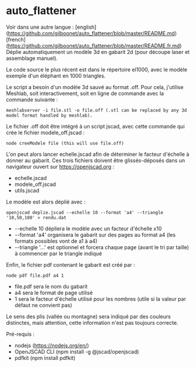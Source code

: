 # auto_flattener
Voir dans une autre langue : [english] (https://github.com/gilboonet/auto_flattener/blob/master/README.md) [french] (https://github.com/gilboonet/auto_flattener/blob/master/README.fr.md)
Déplie automatiquement un modèle 3d en gabarit 2d (pour découpe laser et assemblage manuel).

Le code source le plus récent est dans le répertoire el1000, avec le modèle exemple d'un éléphant en 1000 triangles.

Le script a besoin d'un modèle 3d sauvé au format .off. Pour cela, j'utilise Meshlab, soit interactivement, soit en ligne de commande avec la commande suivante :
```
meshlabserver -i file.stl -o file.off (.stl can be replaced by any 3d model format handled by meshlab).
```
Le fichier .off doit être intégré à un script jscad, avec cette commande qui crée le fichier modele_off.jscad :
```
node creeModele file (this will use file.off)
```

L'on peut alors lancer echelle.jscad afin de déterminer le facteur d'échelle à donner au gabarit.
Ces trois fichiers doivent être glissés-déposés dans un navigateur ouvert sur https://openjscad.org :
- echelle.jscad
- modele_off.jscad
- utils.jscad


Le modèle est alors déplié avec :
```
openjscad deplie.jscad --echelle 10 --format 'a4' --triangle '10,50,100' > rendu.dat
```
- --echelle 10 dépliera le modèle avec un facteur d'échelle x10
- --format 'a4' organisera le gabarit sur des pages au format a4 (les formats possibles vont de a1 à a4)
- --triangle '...' est optionnel et forcera chaque page (avant le tri par taille) à commencer par le triangle indiqué


Enfin, le fichier pdf contenant le gabarit est créé par :
```
node pdf file.pdf a4 1
```
- file.pdf sera le nom du gabarit
- a4 sera le format de page utilisé
- 1 sera le facteur d'échelle utilisé pour les nombres (utile si la valeur par défaut ne convient pas)

Le sens des plis (vallée ou montagne) sera indiqué par des couleurs distinctes, mais attention, cette information n'est pas toujours correcte.


Pré-requis :
- nodejs (https://nodejs.org/en/)
- OpenJSCAD CLI (npm install -g @jscad/openjscad)
- pdfkit (npm install pdfkit)
